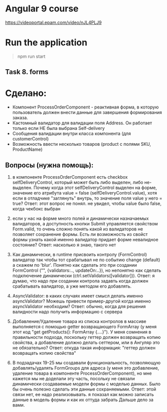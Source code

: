 # Angular 9 course
https://videoportal.epam.com/video/nJL4PLJ9

# Run the application
> npm run start

Task 8. forms
--

# Сделано:
- Компонент ProcessOrderComponent - реактивная форма, в которую пользователь должен внести данные для завершения формирования заказа.
- Кастомный валидатор для валидации поля Address. Он работает только если НЕ была выбрана Self-delivery
- Сообщения валидации внутри класса компонента (для customerControl)
- Возможность ввести несколько товаров (product с полями SKU, ProductName)

Вопросы (нужна помощь):
--
1) в компоненте ProcessOrderComponent есть checkbox selfDeliveryControl, который может быть либо выделен, либо не-выделен. Почему когда этот selfDeliveryControl выделен на форме, значение его атрибута value = false (selfDeliveryControl.value), хотя если в отладчике "заглянуть" внутрь, то значение поля value у него = true?
Ответ: этот вопрос не понял. не увидел, чтобы value было false, когда чекбокс выбран

2) если у нас на форме много полей и динамически назначаемых валидаторов, а доступность кнопки Submit управляется свойством Form.valid, то очень сложно понять какой из валидаторов не позволяет сохранение формы. Есть ли возможность из свойст формы узнать какой именно валидатор придает форме невалидное состояние?
Ответ: насколько я знаю, такого нет

3) Как динамически, в runtime присвоить контролу (FormControl) валидатор так чтобы тот срабатывал не по событию change (default) а скажем по 'blur'. Понятно как сделать это при создании FormControl ("", {validators:.., updateOn:..}), но непонятно как сделать подключение динамически (сtrl.setValidators([validator])). 
Ответ: я думаю, что надо при создании контрола задавть когда должен срабатывать валидатор, а уже методом его добавлять.

4) AsyncValidator: в каких случаях имеет смысл делать именно asyncValidator? Можешь привести пример-другой когда именно asyncValidator необходим?
Ответ: обычно, когда для решения валидности надо получить информацию с сервера

5) Добавление/Удаление товара из списка контролов в массиве выполняется с помощью getter возвращающего FormArray (у меня этот код "get getProducts(): FormArray {....}"). У меня сомнения в правильности подхода, поскольку геттер должен возвращать копию свойства, а добавление должно делать сеттером, или в Ангуляр это не обязательно?
Ответ: откуда такая информация: "геттер должен возвращать копию свойства"

6) В подзадачах 19-25 мы создавали функциональность, позволяющую добавлять/удалять FormGroups для адреса (у меня это добавление, удаление товара в компоненте ProcessOrderComponent), но мне кажется мы не доделали эту часть, посольку не связали динамически создаваемые модели формы с моделью данных. Было бы очень полезно сделать эти данные сохраняемыми.
Ответ: этой связи нет, ее надо реализовывать. я показал как можно записать данные в модель формы и как их оттуда забрать
Дальше дело за вами. 
